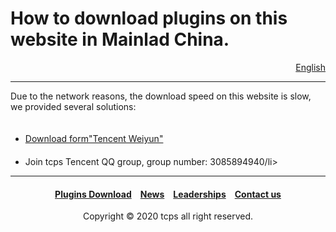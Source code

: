 <style>
h1 {text-align: center;}
h4 {text-align: center;}
h3 {text-align: center;}
p {text-align: center;}
</style>
<style type="text/css">
  #left{
        text-align:left;
  }
  #right{
        text-align:right;
  }
</style>

<h1><div id="left">How to download plugins on this website in Mainlad China.</div></h1>
<div id="right"><a href="plugins/download/cn/eng">English</a></div>
<hr>
<div id="left">Due to the network reasons, the download speed on this website is slow, we provided several solutions:<br>
<ul>
　<li><a href="jump/weiyun-download">Download form"Tencent Weiyun"</a></li>
　<li>Join tcps Tencent QQ group, group number: 3085894940/li>
</ul>
<hr>
<h4><a href="/plugins/download">Plugins Download</a>&emsp;<a href="/news">News</a>&emsp;<a href="/leaderships">Leaderships</a>&emsp;<a href="/contact">Contact us</a></h4>
  <p>Copyright © 2020 tcps all right reserved.</p>
